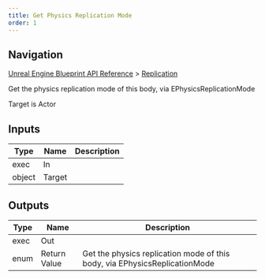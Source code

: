 ```yaml
---
title: Get Physics Replication Mode
order: 1
---
```

## Navigation

[Unreal Engine Blueprint API Reference](https://dev.epicgames.com/documentation/en-us/unreal-engine/BlueprintAPI) > [Replication](https://dev.epicgames.com/documentation/en-us/unreal-engine/BlueprintAPI/Replication)

Get the physics replication mode of this body, via EPhysicsReplicationMode

Target is Actor

## Inputs

| Type | Name | Description |
| --- | --- | --- |
| exec | In |  |
| object | Target |  |

## Outputs

| Type | Name | Description |
| --- | --- | --- |
| exec | Out |  |
| enum | Return Value | Get the physics replication mode of this body, via EPhysicsReplicationMode |
